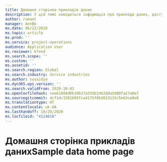 ```yaml
---
title: Домашня сторінка прикладів даних
description: У цій темі наводиться інформація про приклади даних, доступні в Dynamics 365 Project Operations.
author: rumant
manager: AnnBe
ms.date: 06/22/2020
ms.topic: article
ms.prod: ''
ms.service: project-operations
audience: Application User
ms.reviewer: kfend
ms.search.scope: ''
ms.custom: ''
ms.assetid: ''
ms.search.region: Global
ms.search.industry: Service industries
ms.author: suvaidya
ms.dyn365.ops.version: ''
ms.search.validFrom: 2020-10-01
ms.openlocfilehash: cee61604d6b10b17a535b3362dda5d00fa27a0ef
ms.sourcegitcommit: 4cf1dc1561b92fca4175f0b3813133c5e63ce8e6
ms.translationtype: HT
ms.contentlocale: uk-UA
ms.lasthandoff: 10/28/2020
ms.locfileid: "4124618"
---
```

# <a name="sample-data-home-page"></a><span data-ttu-id="a4a86-103">Домашня сторінка прикладів даних</span><span class="sxs-lookup"><span data-stu-id="a4a86-103">Sample data home page</span></span>

